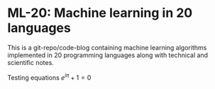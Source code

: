 
# ML-20: Machine learning in 20 languages

This is a git-repo/code-blog containing machine learning algorithms implemented in 20 programming languages along with technical and scientific notes.

Testing equations $e^{i\pi} + 1 = 0$
